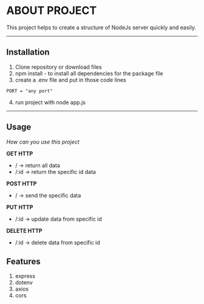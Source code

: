 # ABOUT PROJECT
This project helps to create a structure of NodeJs server quickly and easily.

***

## Installation
1. Clone repository or download files
2. npm install - to install all dependencies for the package file
3. create a .env file and put in those code lines
```
PORT = "any port"
```
4. run project with node app.js

***
## Usage

_How can you use this project_

**GET HTTP**

* / -> return all data
* /:id -> return the specific id data

**POST HTTP**

* / -> send the specific data

**PUT HTTP**

* /:id -> update data from specific id

**DELETE HTTP**

* /:id -> delete data from specific id 


## Features
1. express
2. dotenv
3. axios
4. cors